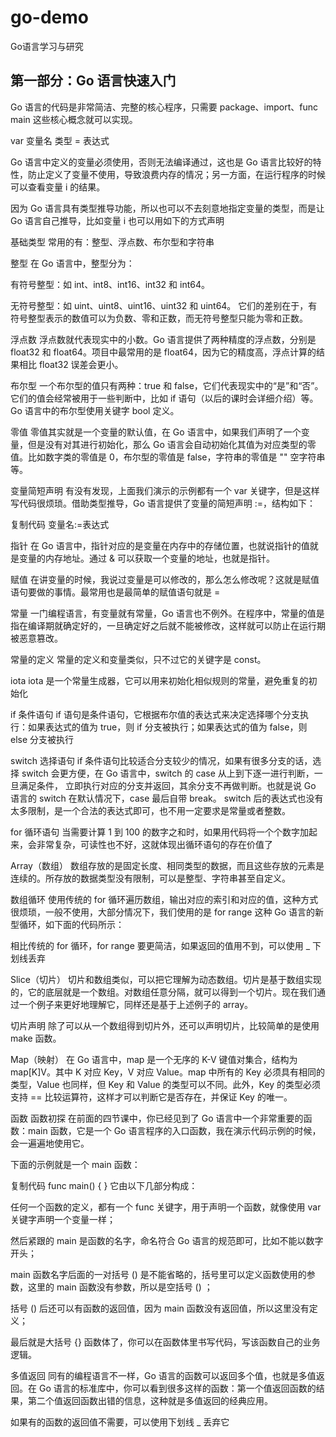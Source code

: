 # go-demo
Go语言学习与研究


## 第一部分：Go 语言快速入门

Go 语言的代码是非常简洁、完整的核心程序，只需要 package、import、func main 这些核心概念就可以实现。


var 变量名 类型 = 表达式

Go 语言中定义的变量必须使用，否则无法编译通过，这也是 Go 语言比较好的特性，防止定义了变量不使用，导致浪费内存的情况；另一方面，在运行程序的时候可以查看变量 i 的结果。

因为 Go 语言具有类型推导功能，所以也可以不去刻意地指定变量的类型，而是让 Go 语言自己推导，比如变量 i 也可以用如下的方式声明


基础类型
常用的有：整型、浮点数、布尔型和字符串

整型
在 Go 语言中，整型分为：

有符号整型：如 int、int8、int16、int32 和 int64。

无符号整型：如 uint、uint8、uint16、uint32 和 uint64。
它们的差别在于，有符号整型表示的数值可以为负数、零和正数，而无符号整型只能为零和正数。

浮点数
浮点数就代表现实中的小数。Go 语言提供了两种精度的浮点数，分别是 float32 和 float64。项目中最常用的是 float64，因为它的精度高，浮点计算的结果相比 float32 误差会更小。

布尔型
一个布尔型的值只有两种：true 和 false，它们代表现实中的“是”和“否”。它们的值会经常被用于一些判断中，比如 if 语句（以后的课时会详细介绍）等。Go 语言中的布尔型使用关键字 bool 定义。

零值
零值其实就是一个变量的默认值，在 Go 语言中，如果我们声明了一个变量，但是没有对其进行初始化，那么 Go 语言会自动初始化其值为对应类型的零值。比如数字类的零值是 0，布尔型的零值是 false，字符串的零值是 "" 空字符串等。

变量简短声明
有没有发现，上面我们演示的示例都有一个 var 关键字，但是这样写代码很烦琐。借助类型推导，Go 语言提供了变量的简短声明 :=，结构如下：

复制代码
变量名:=表达式

指针
在 Go 语言中，指针对应的是变量在内存中的存储位置，也就说指针的值就是变量的内存地址。通过 & 可以获取一个变量的地址，也就是指针。

赋值
在讲变量的时候，我说过变量是可以修改的，那么怎么修改呢？这就是赋值语句要做的事情。最常用也是最简单的赋值语句就是 =

常量
一门编程语言，有变量就有常量，Go 语言也不例外。在程序中，常量的值是指在编译期就确定好的，一旦确定好之后就不能被修改，这样就可以防止在运行期被恶意篡改。

常量的定义
常量的定义和变量类似，只不过它的关键字是 const。

iota
iota 是一个常量生成器，它可以用来初始化相似规则的常量，避免重复的初始化

if 条件语句
if 语句是条件语句，它根据布尔值的表达式来决定选择哪个分支执行：如果表达式的值为 true，则 if 分支被执行；如果表达式的值为 false，则 else 分支被执行

switch 选择语句
if 条件语句比较适合分支较少的情况，如果有很多分支的话，选择 switch 会更方便，在 Go 语言中，switch 的 case 从上到下逐一进行判断，一旦满足条件，
立即执行对应的分支并返回，其余分支不再做判断。也就是说 Go 语言的 switch 在默认情况下，case 最后自带 break。
switch 后的表达式也没有太多限制，是一个合法的表达式即可，也不用一定要求是常量或者整数。

for 循环语句
当需要计算 1 到 100 的数字之和时，如果用代码将一个个数字加起来，会非常复杂，可读性也不好，这就体现出循环语句的存在价值了


Array（数组）
数组存放的是固定长度、相同类型的数据，而且这些存放的元素是连续的。所存放的数据类型没有限制，可以是整型、字符串甚至自定义。

数组循环
使用传统的 for 循环遍历数组，输出对应的索引和对应的值，这种方式很烦琐，一般不使用，大部分情况下，我们使用的是 for range 这种 Go 语言的新型循环，如下面的代码所示：

相比传统的 for 循环，for range 要更简洁，如果返回的值用不到，可以使用 _ 下划线丢弃


Slice（切片）
切片和数组类似，可以把它理解为动态数组。切片是基于数组实现的，它的底层就是一个数组。对数组任意分隔，就可以得到一个切片。现在我们通过一个例子来更好地理解它，同样还是基于上述例子的 array。

切片声明
除了可以从一个数组得到切片外，还可以声明切片，比较简单的是使用 make 函数。

Map（映射）
在 Go 语言中，map 是一个无序的 K-V 键值对集合，结构为 map[K]V。其中 K 对应 Key，V 对应 Value。map 中所有的 Key 必须具有相同的类型，Value 也同样，但 Key 和 Value 的类型可以不同。此外，Key 的类型必须支持 == 比较运算符，这样才可以判断它是否存在，并保证 Key 的唯一。



函数
函数初探
在前面的四节课中，你已经见到了 Go 语言中一个非常重要的函数：main 函数，它是一个 Go 语言程序的入口函数，我在演示代码示例的时候，会一遍遍地使用它。

下面的示例就是一个 main 函数：

复制代码
func main() {
}
它由以下几部分构成：

任何一个函数的定义，都有一个 func 关键字，用于声明一个函数，就像使用 var 关键字声明一个变量一样；

然后紧跟的 main 是函数的名字，命名符合 Go 语言的规范即可，比如不能以数字开头；

main 函数名字后面的一对括号 () 是不能省略的，括号里可以定义函数使用的参数，这里的 main 函数没有参数，所以是空括号 () ；

括号 () 后还可以有函数的返回值，因为 main 函数没有返回值，所以这里没有定义；

最后就是大括号 {} 函数体了，你可以在函数体里书写代码，写该函数自己的业务逻辑。

多值返回
同有的编程语言不一样，Go 语言的函数可以返回多个值，也就是多值返回。在 Go 语言的标准库中，你可以看到很多这样的函数：第一个值返回函数的结果，第二个值返回函数出错的信息，这种就是多值返回的经典应用。

如果有的函数的返回值不需要，可以使用下划线 _ 丢弃它